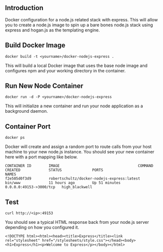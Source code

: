 Introduction
----

Docker configuration for a node.js related stack with express. This will allow you to create a node.js image to spin up a bare bones node.js stack using express and hogan.js as the templating engine.

Build Docker Image
---
    docker build -t <yourname>/docker-nodejs-express .

This will build a local Docker image that uses the base node image and configures npm and your working directory in the container.

Run New Node Container
---
    docker run -d -P <yourname>/docker-nodejs-express

This will initialize a new container and run your node application as a background daemon.

Container Port
---
    docker ps

Docker will create and assign a random port to route calls from your host machine to your new node.js instance. You should see your new container here with a port mapping like below.

    CONTAINER ID        IMAGE                                    COMMAND             CREATED             STATUS              PORTS                     NAMES
    f2e505d0f3d9        robertschultz/docker-nodejs-express:latest            bin/www             11 hours ago        Up 51 minutes       0.0.0.0:49153->3000/tcp   high_blackwell

Test
---
    curl http://<ip>:49153

You should see a typical HTML response back from your node.js server depending on how you configured it.

    <!DOCTYPE html><html><head><title>Express</title><link rel="stylesheet" href="/stylesheets/style.css"></head><body><h1>Express</h1><p>Welcome to Express</p></body></html>
